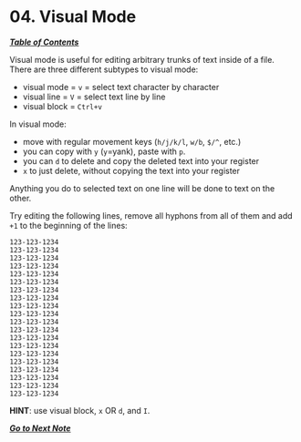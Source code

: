 # 04. Visual Mode

[***Table of Contents***](README.md)

Visual mode is useful for editing arbitrary trunks of text inside of a file.
There are three different subtypes to visual mode:

- visual mode = `v` = select text character by character
- visual line = `V` = select text line by line
- visual block = `Ctrl+v`

In visual mode:

- move with regular movement keys (`h/j/k/l`, `w/b`, `$/^`, etc.)
- you can copy with `y` (`y`=yank), paste with `p`.
- you can `d` to delete and copy the deleted text into your register  
- `x` to just delete, without copying the text into your register

Anything you do to selected text on one line will be done to text on the other.

Try editing the following lines, remove all hyphons from all of them and add
`+1` to the beginning of the lines:

```
123-123-1234
123-123-1234
123-123-1234
123-123-1234
123-123-1234
123-123-1234
123-123-1234
123-123-1234
123-123-1234
123-123-1234
123-123-1234
123-123-1234
123-123-1234
123-123-1234
123-123-1234
123-123-1234
123-123-1234
123-123-1234
123-123-1234
123-123-1234
```

**HINT**: use visual block, `x` OR `d`, and `I`.

[***Go to Next Note***](05-command-mode.md)
